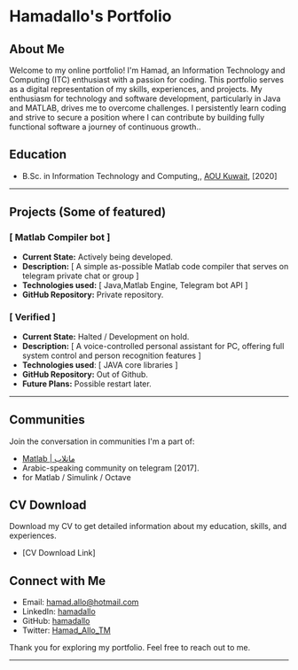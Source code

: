 # Hamadallo's Portfolio

## About Me

Welcome to my online portfolio! I'm Hamad, an Information Technology and Computing (ITC) enthusiast with a passion for coding. This portfolio serves as a digital representation of my skills, experiences, and projects. My enthusiasm for technology and software development, particularly in Java and MATLAB, drives me to overcome challenges. I persistently learn coding and strive to secure a position where I can contribute by building fully functional software a journey of continuous growth..


## Education

- B.Sc. in Information Technology and Computing,, [AOU Kuwait](https://www.aou.edu.kw/Pages/default.aspx), [2020]
<!-- - [Any Relevant Courses or Certifications] -->
-------------------------------------------

## Projects (Some of featured)

### [ Matlab Compiler bot ]
- **Current State:** Actively being developed.
- **Description:** [ A simple as-possible Matlab code compiler that serves on telegram private chat or group ]
- **Technologies used:** [ Java,Matlab Engine, Telegram bot API ]
- **GitHub Repository:** Private repository.


### [ Verified ]
- **Current State:** Halted / Development on hold.
- **Description:** [ A voice-controlled personal assistant for PC, offering full system control and person recognition features ]
- **Technologies used**: [ JAVA core libraries ]
- **GitHub Repository:** Out of Github.
- **Future Plans:** Possible restart later.
-------------------------------------------

## Communities

Join the conversation in communities I'm a part of:

- [ Matlab | ماتلاب ](https://t.me/Matlab_Programing)
- Arabic-speaking community on telegram [2017].
- for Matlab / Simulink / Octave


## CV Download

Download my CV to get detailed information about my education, skills, and experiences.
- [CV Download Link]


## Connect with Me

- Email: hamad.allo@hotmail.com
- LinkedIn: [hamadallo](https://www.linkedin.com/in/hamadallo/)
- GitHub: [hamadallo](https://github.com/hamadallo)
- Twitter: [Hamad_Allo_TM](https://twitter.com/Hamad_Allo_TM)

Thank you for exploring my portfolio. Feel free to reach out to me. 

-------------------------------------------
